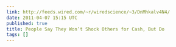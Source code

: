 ```yaml
---
link: http://feeds.wired.com/~r/wiredscience/~3/DnMhkalv4N4/
date: 2011-04-07 15:15 UTC
published: true
title: People Say They Won’t Shock Others for Cash, But Do
tags: []
---
```



